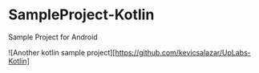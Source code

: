 # SampleProject-Kotlin
Sample Project for Android

![Another kotlin sample project][https://github.com/kevicsalazar/UpLabs-Kotlin]
